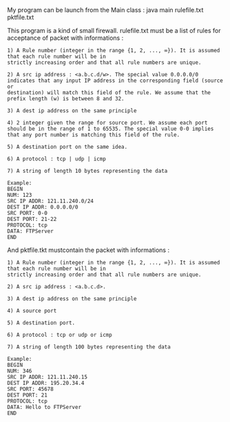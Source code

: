 My program can be launch from the Main class :
	java main rulefile.txt pktfile.txt
  
This program is a kind of small firewall.
rulefile.txt must be a list of rules for acceptance of packet with informations : 
	
	1) A Rule number (integer in the range {1, 2, ..., ∞}). It is assumed that each rule number will be in
	strictly increasing order and that all rule numbers are unique.
	
	2) A src ip address : <a.b.c.d/w>. The special value 0.0.0.0/0 indicates that any input IP address in the corresponding field (source or
	destination) will match this field of the rule. We assume that the prefix length (w) is between 8 and 32. 
	
	3) A dest ip address on the same principle

	4) 2 integer given the range for source port. We assume each port should be in the range of 1 to 65535. The special value 0-0 implies that any port number is matching this field of the rule.

	5) A destination port on the same idea.
	
	6) A protocol : tcp | udp | icmp
	
	7) A string of length 10 bytes representing the data
	
	Example:
	BEGIN
	NUM: 123
	SRC IP ADDR: 121.11.240.0/24
	DEST IP ADDR: 0.0.0.0/0
	SRC PORT: 0-0
	DEST PORT: 21-22
	PROTOCOL: tcp
	DATA: FTPServer
	END

And pktfile.tkt mustcontain the packet with informations :
	
	1) A Rule number (integer in the range {1, 2, ..., ∞}). It is assumed that each rule number will be in
	strictly increasing order and that all rule numbers are unique.
	
	2) A src ip address : <a.b.c.d>. 
	
	3) A dest ip address on the same principle

	4) A source port

	5) A destination port.
	
	6) A protocol : tcp or udp or icmp
	
	7) A string of length 100 bytes representing the data
	
	Example:
	BEGIN
	NUM: 346
	SRC IP ADDR: 121.11.240.15
	DEST IP ADDR: 195.20.34.4
	SRC PORT: 45678
	DEST PORT: 21
	PROTOCOL: tcp
	DATA: Hello to FTPServer
	END
